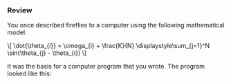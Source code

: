 <h3 class="title">Review</h3>
<p class="main-text small-text">
    You once described fireflies to a computer using the following mathematical model.
</p>
<div class="medium-text">
    \[
        \dot{\theta_{i}} = \omega_{i} + \frac{K}{N}  \displaystyle\sum_{j=1}^N \sin(\theta_{j} - \theta_{i})
    \]
</div>
<p class="main-text small-text">
    It was the basis for a computer program that you wrote. The program looked like this:
</p>
<script type="text/p5" data-autoplay src="/sketches/prologue/sync.js"></script>
